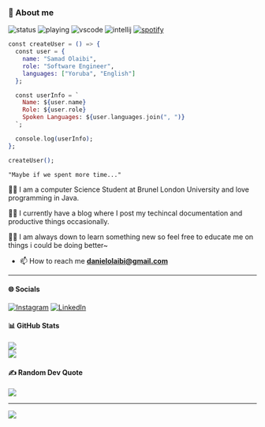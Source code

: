 ### 📜 About me
![status](https://api.statusbadges.me/badge/status/363383882315464705?simple=true)
![playing](https://api.statusbadges.me/badge/playing/363383882315464705)
![vscode](https://api.statusbadges.me/badge/vscode/363383882315464705)
![intellij](https://api.statusbadges.me/badge/intellij/363383882315464705)
[![spotify](https://api.statusbadges.me/badge/spotify/363383882315464705)](https://api.statusbadges.me/openspotify/363383882315464705)
```elixir
const createUser = () => {
  const user = {
    name: "Samad Olaibi",
    role: "Software Engineer",
    languages: ["Yoruba", "English"]
  };

  const userInfo = `
    Name: ${user.name}
    Role: ${user.role}
    Spoken Languages: ${user.languages.join(", ")}
  `;

  console.log(userInfo);
};

createUser();

```
`"Maybe if we spent more time..."`

👨🏾 I am a computer Science Student at Brunel London University and love programming in Java. 

👨🏾 I currently have a blog where I post my techincal documentation and productive things occasionally.

👨🏾 I am always down to learn something new so feel free to educate me on things i could be doing better~



- 📫 How to reach me **danielolaibi@gmail.com**
---
  
#### 🌐 Socials
[![Instagram](https://img.shields.io/badge/Instagram-%23E4405F.svg?logo=Instagram&logoColor=white)](https://instagram.com/thein3rovert) [![LinkedIn](https://img.shields.io/badge/LinkedIn-%230077B5.svg?logo=linkedin&logoColor=white)](https://linkedin.com/in/SamadOlaibi) 

#### 📊 GitHub Stats
![](https://github-readme-streak-stats.herokuapp.com/?user=thein3rovert&theme=dark&hide_border=true)<br/>
![](https://github-readme-stats.vercel.app/api/top-langs/?username=thein3rovert&theme=dark&hide_border=true&include_all_commits=true&count_private=true&layout=compact)

#### ✍️ Random Dev Quote
![](https://quotes-github-readme.vercel.app/api?type=horizontal&theme=dark)

---
[![](https://visitcount.itsvg.in/api?id=thein3rovert&icon=2&color=1)](https://visitcount.itsvg.in)
